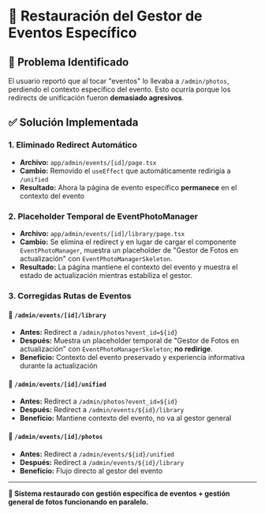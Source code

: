 # 🔄 Restauración del Gestor de Eventos Específico

## 🎯 **Problema Identificado**

El usuario reportó que al tocar "eventos" lo llevaba a `/admin/photos`, perdiendo el contexto específico del evento. Esto ocurría porque los redirects de unificación fueron **demasiado agresivos**.

## ✅ **Solución Implementada**

### **1. Eliminado Redirect Automático**
- **Archivo:** `app/admin/events/[id]/page.tsx`
- **Cambio:** Removido el `useEffect` que automáticamente redirigía a `/unified`
- **Resultado:** Ahora la página de evento específico **permanece** en el contexto del evento

### **2. Placeholder Temporal de EventPhotoManager**
- **Archivo:** `app/admin/events/[id]/library/page.tsx`
- **Cambio:** Se elimina el redirect y en lugar de cargar el componente `EventPhotoManager`, muestra un placeholder de "Gestor de Fotos en actualización" con `EventPhotoManagerSkeleton`.
- **Resultado:** La página mantiene el contexto del evento y muestra el estado de actualización mientras estabiliza el gestor.

### **3. Corregidas Rutas de Eventos**

#### **📁 `/admin/events/[id]/library`**
- **Antes:** Redirect a `/admin/photos?event_id=${id}`
- **Después:** Muestra un placeholder temporal de "Gestor de Fotos en actualización" con `EventPhotoManagerSkeleton`; **no redirige**.
- **Beneficio:** Contexto del evento preservado y experiencia informativa durante la actualización

#### **🔄 `/admin/events/[id]/unified`**
- **Antes:** Redirect a `/admin/photos?event_id=${id}`
- **Después:** Redirect a `/admin/events/${id}/library`
- **Beneficio:** Mantiene contexto del evento, no va al gestor general

#### **📸 `/admin/events/[id]/photos`**
- **Antes:** Redirect a `/admin/events/${id}/unified`
- **Después:** Redirect a `/admin/events/${id}/library`
- **Beneficio:** Flujo directo al gestor del evento

---

**🎉 Sistema restaurado con gestión específica de eventos + gestión general de fotos funcionando en paralelo.**
